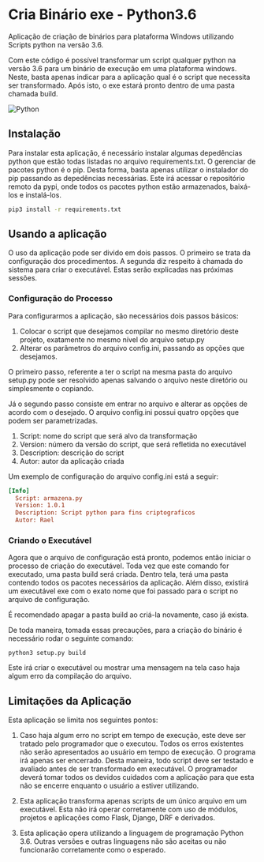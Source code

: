 # Cria Binário exe - Python3.6

Aplicação de criação de binários para plataforma Windows utilizando Scripts python na versão 3.6.

Com este código é possível transformar um script qualquer python na versão 3.6 para um binário de execução em uma plataforma
windows.
Neste, basta apenas indicar para a aplicação qual é o script que necessita ser transformado. Após isto, o exe estará pronto dentro
de uma pasta chamada build.

![Python](https://www.iped.com.br/img/cursos/60190.jpg)
## Instalação 
Para instalar esta aplicação, é necessário instalar algumas depedências python que estão todas listadas no
arquivo requirements.txt. O gerenciar de pacotes python é o pip. Desta forma, basta apenas utilizar o instalador
do pip passando as depedências necessárias. Este irá acessar o repositório remoto da pypi, onde todos os pacotes python estão armazenados, baixá-los e instalá-los.  
```bash
pip3 install -r requirements.txt
```

## Usando a aplicação
O uso da aplicação pode ser divido em dois passos. O primeiro se trata da configuração dos procedimentos. A segunda diz respeito
à chamada do sistema para criar o executável. Estas serão explicadas nas próximas sessões.


### Configuração do Processo

Para configurarmos a aplicação, são necessários dois passos básicos: 
1. Colocar o script que desejamos compilar no mesmo diretório deste projeto, exatamente no mesmo nível do arquivo setup.py
2. Alterar os parâmetros do arquivo config.ini, passando as opções que desejamos. 

O primeiro passo, referente a ter o script na mesma pasta do arquivo setup.py pode ser resolvido apenas salvando o arquivo
neste diretório ou simplesmente o copiando.

Já o segundo passo consiste em entrar no  arquivo e alterar as opções de acordo com o desejado. O arquivo config.ini possui
quatro opções que podem ser parametrizadas.

1.  Script: nome do script que será alvo da transformação
2.  Version: número da versão do script, que será refletida no executável
3.  Description: descrição do script
4.  Autor: autor da aplicação criada

Um exemplo de configuração do arquivo config.ini está a seguir:

```ini
[Info]
  Script: armazena.py
  Version: 1.0.1
  Description: Script python para fins criptograficos
  Autor: Rael
```

### Criando o Executável
Agora que o arquivo de configuração está pronto, podemos então iniciar o processo de criação do executável.
Toda vez que este comando for executado, uma pasta build será criada. Dentro tela, terá uma pasta contendo
todos os pacotes necessários da aplicação. Além disso, existirá um executável exe com o exato nome que foi passado
para o script no arquivo de configuração. 

É recomendado apagar a pasta build ao criá-la novamente, caso já exista.

De toda maneira, tomada essas precauções, para a criação do binário é necessário rodar o seguinte comando:

`
python3 setup.py build
`

Este irá criar o executável ou mostrar uma mensagem na tela caso haja algum erro da compilação do arquivo.

## Limitações da Aplicação
Esta aplicação se limita nos seguintes pontos:

1. Caso haja algum erro no script em tempo de execução, este deve ser tratado pelo programador que o executou.
Todos os erros existentes não serão apresentados ao usuário em tempo de execução. O programa irá apenas ser encerrado.
Desta maneira, todo script deve ser testado e avaliado antes de ser transformado em executável. O programador
deverá tomar todos os devidos cuidados com a aplicação para que esta não se encerre enquanto o usuário a estiver utilizando.

2. Esta aplicação transforma apenas scripts de um único arquivo em um executável. Esta não irá operar corretamente com uso
de módulos, projetos e aplicações como Flask, Django, DRF e derivados.

3. Esta aplicação opera utilizando a linguagem de programação Python 3.6. Outras versões e outras linguagens não são
aceitas ou não funcionarão corretamente como o esperado.
